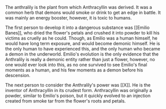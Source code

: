 The anthralily is the plant from which Anthracyllin was derived. It was a common herb that demons would smoke or drink to get an edge in battle. It was mainly an energy booster, however, it is toxic to humans.

The first person to develop it into a dangerous substance was [[Emilio Banes]], who dried the flower's petals and crushed it into powder to kill his victims as cruelly as he could. Though, as Emilio was a human himself, he would have long term exposure, and would become demonic himself. He is the only human to have experienced this, and the only human who became a demon in the underworld. Emilio's evolution is the only evidence that the Anthralily is really a demonic entity rather than just a flower, however, no one would ever look into this, as no one survived to see Emilio's final moments as a human, and his few moments as a demon before his descension.

The next person to consider the Anthralily's power was [[X]]. He is the inventor of Anthracyllin in its crudest form. Anthracyllin was originally a powder, similar to Emilio's poison, but it quickly evolved to an injection created from smoke tar from the flower's roots and petals.